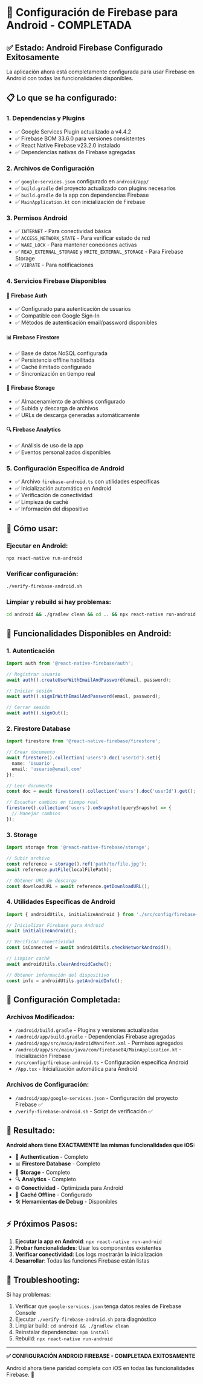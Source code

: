 # 🤖 Configuración de Firebase para Android - COMPLETADA

## ✅ Estado: Android Firebase Configurado Exitosamente

La aplicación ahora está completamente configurada para usar Firebase en Android con todas las funcionalidades disponibles.

## 📋 Lo que se ha configurado:

### 1. **Dependencias y Plugins**
- ✅ Google Services Plugin actualizado a v4.4.2
- ✅ Firebase BOM 33.6.0 para versiones consistentes
- ✅ React Native Firebase v23.2.0 instalado
- ✅ Dependencias nativas de Firebase agregadas

### 2. **Archivos de Configuración**
- ✅ `google-services.json` configurado en `android/app/`
- ✅ `build.gradle` del proyecto actualizado con plugins necesarios
- ✅ `build.gradle` de la app con dependencias Firebase
- ✅ `MainApplication.kt` con inicialización de Firebase

### 3. **Permisos Android**
- ✅ `INTERNET` - Para conectividad básica
- ✅ `ACCESS_NETWORK_STATE` - Para verificar estado de red
- ✅ `WAKE_LOCK` - Para mantener conexiones activas
- ✅ `READ_EXTERNAL_STORAGE` y `WRITE_EXTERNAL_STORAGE` - Para Firebase Storage
- ✅ `VIBRATE` - Para notificaciones

### 4. **Servicios Firebase Disponibles**

#### 🔐 **Firebase Auth**
- ✅ Configurado para autenticación de usuarios
- ✅ Compatible con Google Sign-In
- ✅ Métodos de autenticación email/password disponibles

#### 📊 **Firebase Firestore**
- ✅ Base de datos NoSQL configurada
- ✅ Persistencia offline habilitada
- ✅ Caché ilimitado configurado
- ✅ Sincronización en tiempo real

#### 💾 **Firebase Storage**
- ✅ Almacenamiento de archivos configurado
- ✅ Subida y descarga de archivos
- ✅ URLs de descarga generadas automáticamente

#### 🔍 **Firebase Analytics**
- ✅ Análisis de uso de la app
- ✅ Eventos personalizados disponibles

### 5. **Configuración Específica de Android**
- ✅ Archivo `firebase-android.ts` con utilidades específicas
- ✅ Inicialización automática en Android
- ✅ Verificación de conectividad
- ✅ Limpieza de caché
- ✅ Información del dispositivo

## 🚀 Cómo usar:

### Ejecutar en Android:
```bash
npx react-native run-android
```

### Verificar configuración:
```bash
./verify-firebase-android.sh
```

### Limpiar y rebuild si hay problemas:
```bash
cd android && ./gradlew clean && cd .. && npx react-native run-android
```

## 📱 Funcionalidades Disponibles en Android:

### 1. **Autenticación**
```typescript
import auth from '@react-native-firebase/auth';

// Registrar usuario
await auth().createUserWithEmailAndPassword(email, password);

// Iniciar sesión
await auth().signInWithEmailAndPassword(email, password);

// Cerrar sesión
await auth().signOut();
```

### 2. **Firestore Database**
```typescript
import firestore from '@react-native-firebase/firestore';

// Crear documento
await firestore().collection('users').doc('userId').set({
  name: 'Usuario',
  email: 'usuario@email.com'
});

// Leer documento
const doc = await firestore().collection('users').doc('userId').get();

// Escuchar cambios en tiempo real
firestore().collection('users').onSnapshot(querySnapshot => {
  // Manejar cambios
});
```

### 3. **Storage**
```typescript
import storage from '@react-native-firebase/storage';

// Subir archivo
const reference = storage().ref('path/to/file.jpg');
await reference.putFile(localFilePath);

// Obtener URL de descarga
const downloadURL = await reference.getDownloadURL();
```

### 4. **Utilidades Específicas de Android**
```typescript
import { androidUtils, initializeAndroid } from './src/config/firebase-android';

// Inicializar Firebase para Android
await initializeAndroid();

// Verificar conectividad
const isConnected = await androidUtils.checkNetworkAndroid();

// Limpiar caché
await androidUtils.clearAndroidCache();

// Obtener información del dispositivo
const info = androidUtils.getAndroidInfo();
```

## 🔧 Configuración Completada:

### Archivos Modificados:
- `/android/build.gradle` - Plugins y versiones actualizadas
- `/android/app/build.gradle` - Dependencias Firebase agregadas
- `/android/app/src/main/AndroidManifest.xml` - Permisos agregados
- `/android/app/src/main/java/com/firebase04/MainApplication.kt` - Inicialización Firebase
- `/src/config/firebase-android.ts` - Configuración específica Android
- `/App.tsx` - Inicialización automática para Android

### Archivos de Configuración:
- `/android/app/google-services.json` - Configuración del proyecto Firebase ✅
- `/verify-firebase-android.sh` - Script de verificación ✅

## 🎯 Resultado:

**Android ahora tiene EXACTAMENTE las mismas funcionalidades que iOS:**

- 🔐 **Authentication** - Completo
- 📊 **Firestore Database** - Completo  
- 💾 **Storage** - Completo
- 🔍 **Analytics** - Completo
- 🌐 **Conectividad** - Optimizada para Android
- 💾 **Caché Offline** - Configurado
- 🛠️ **Herramientas de Debug** - Disponibles

## ⚡ Próximos Pasos:

1. **Ejecutar la app en Android**: `npx react-native run-android`
2. **Probar funcionalidades**: Usar los componentes existentes
3. **Verificar conectividad**: Los logs mostrarán la inicialización
4. **Desarrollar**: Todas las funciones Firebase están listas

## 🚨 Troubleshooting:

Si hay problemas:
1. Verificar que `google-services.json` tenga datos reales de Firebase Console
2. Ejecutar `./verify-firebase-android.sh` para diagnóstico
3. Limpiar build: `cd android && ./gradlew clean`
4. Reinstalar dependencias: `npm install`
5. Rebuild: `npx react-native run-android`

---

**✅ CONFIGURACIÓN ANDROID FIREBASE - COMPLETADA EXITOSAMENTE**

Android ahora tiene paridad completa con iOS en todas las funcionalidades Firebase. 🎉
